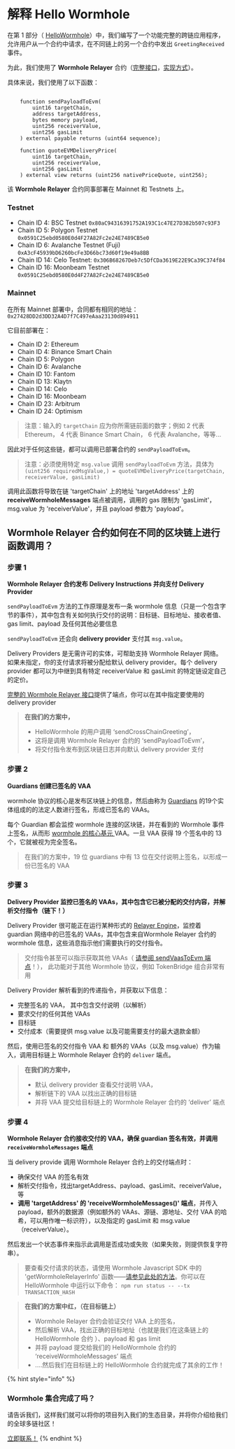 # 解释 Hello Wormhole

在第 1 部分（ [HelloWormhole](./)）中，我们编写了一个功能完整的跨链应用程序， 允许用户从一个合约中请求，在不同链上的另一个合约中发出 `GreetingReceived` 事件。

为此，我们使用了 **Wormhole Relayer** 合约（[完整接口](https://github.com/wormhole-foundation/wormhole/blob/main/ethereum/contracts/interfaces/relayer/IWormholeRelayer.sol)，[实现方式](https://github.com/wormhole-foundation/wormhole/blob/main/ethereum/contracts/relayer/wormholeRelayer/WormholeRelayer.sol)）。

具体来说，我们使用了以下函数：

```solidity

    function sendPayloadToEvm(
        uint16 targetChain,
        address targetAddress,
        bytes memory payload,
        uint256 receiverValue,
        uint256 gasLimit
    ) external payable returns (uint64 sequence);

    function quoteEVMDeliveryPrice(
        uint16 targetChain,
        uint256 receiverValue,
        uint256 gasLimit
    ) external view returns (uint256 nativePriceQuote, uint256);
```

该 **Wormhole Relayer** 合约同事部署在 Mainnet 和 Testnets 上。

### Testnet

* Chain ID 4: BSC Testnet `0x80aC94316391752A193C1c47E27D382b507c93F3`
* Chain ID 5: Polygon Testnet `0x0591C25ebd0580E0d4F27A82Fc2e24E7489CB5e0`
* Chain ID 6: Avalanche Testnet (Fuji) `0xA3cF45939bD6260bcFe3D66bc73d60f19e49a8BB`
* Chain ID 14: Celo Testnet: `0x306B68267Deb7c5DfCDa3619E22E9Ca39C374f84`
* Chain ID 16: Moonbeam Testnet `0x0591C25ebd0580E0d4F27A82Fc2e24E7489CB5e0`

### Mainnet

在所有 Mainnet 部署中，合同都有相同的地址：`0x27428DD2d3DD32A4D7f7C497eAaa23130d894911`

它目前部署在：

* Chain ID 2: Ethereum
* Chain ID 4: Binance Smart Chain
* Chain ID 5: Polygon
* Chain ID 6: Avalanche
* Chain ID 10: Fantom
* Chain ID 13: Klaytn
* Chain ID 14: Celo
* Chain ID 16: Moonbeam
* Chain ID 23: Arbitrum
* Chain ID 24: Optimism

> 注意：输入的 `targetChain` 应为你所需链前面的数字；例如 2 代表 Ethereum， 4 代表 Binance Smart Chain， 6 代表 Avalanche，等等...

因此对于任何这些链，都可以调用已部署合约的 `sendPayloadToEvm`。

> 注意：必须使用特定 `msg.value` 调用 `sendPayloadToEvm` 方法，具体为 `(uint256 requiredMsgValue,) = quoteEVMDeliveryPrice(targetChain, receiverValue, gasLimit)`

调用此函数将导致在链 'targetChain' 上的地址 'targetAddress' 上的 **receiveWormholeMessages** 端点被调用，调用的 gas 限制为 'gasLimit'，msg.value 为 'receiverValue'，并且 payload 参数为 'payload'。&#x20;

## Wormhole Relayer 合约如何在不同的区块链上进行函数调用？

### 步骤 1

**Wormhole Relayer 合约发布 Delivery Instructions 并向支付 Delivery Provider**

`sendPayloadToEvm` 方法的工作原理是发布一条 wormhole 信息（只是一个包含字节的事件），其中包含有关如何执行交付的说明：目标链、目标地址、接收者值、gas limit、payload 及任何其他必要信息

`sendPayloadToEvm` 还会向 **delivery provider** 支付其 `msg.value`。

Delivery Providers 是无需许可的实体，可帮助支持 Wormhole Relayer 网络。如果未指定，你的支付请求将被分配给默认 delivery provider。每个 delivery provider 都可以为中继到具有特定 receiverValue 和 gasLimit 的特定链设定自己的定价。

[完整的 Wormhole Relayer 接口](https://github.com/wormhole-foundation/wormhole/blob/main/ethereum/contracts/interfaces/relayer/IWormholeRelayer.sol)提供了端点，你可以在其中指定要使用的  delivery provider

> **在我们的方案中，**
>
> * HelloWormhole 的用户调用 ‘sendCrossChainGreeting’，
> * 这将是调用 Wormhole Relayer 合约的 ‘sendPayloadToEvm’，
> * 将交付指令发布到区块链日志并向默认 delivery provider 支付

### 步骤 2

**Guardians 创建已签名的 VAA**

wormhole 协议的核心是发布区块链上的信息，然后由称为 [Guardians](https://docs.wormhole.com/wormhole/explore-wormhole/guardian) 的19个实体组成的的法定人数进行签名，形成已签名的 VAAs。

每个 Guardian 都会监控 wormhole 连接的区块链，并在看到的 Wormhole 事件上签名，从而形 [wormhole 的核心基元 ](https://docs.wormhole.com/wormhole/explore-wormhole/vaa)VAA。一旦 VAA 获得 19 个签名中的 13 个，它就被视为完全签名。

> 在我们的方案中，19 位 guardians 中有 13 位在交付说明上签名，以形成一份已签名的 VAA

### 步骤 3

**Delivery Provider 监控已签名的 VAAs，其中包含它已被分配的交付内容，并解析交付指令（链下！）**

Delivery Provider 很可能正在运行某种形式的 [Relayer Engine](https://github.com/wormhole-foundation/relayer-engine)，监控着 guardian 网络中的已签名的 VAAs，其中包含来自Wormhole Relayer 合约的 wormhole 信息，这些消息指示他们需要执行的交付指令。

> 交付指令甚至可以指示获取其他 VAAs（ [请参阅 sendVaasToEvm 端点](https://github.com/wormhole-foundation/wormhole/blob/main/ethereum/contracts/interfaces/relayer/IWormholeRelayer.sol#L119)！）， 此功能对于其他 Wormhole 协议，例如 TokenBridge 组合非常有用

Delivery Provider 解析看到的传递指令，并获取以下信息：

* 完整签名的 VAA， 其中包含交付说明（以解析）
* 要求交付的任何其他 VAAs
* 目标链
* 交付成本（需要提供 msg.value 以及可能需要支付的最大退款金额）

然后，使用已签名的交付指令 VAA 和 额外的 VAAs（以及 msg.value）作为输入，调用目标链上 Wormhole Relayer 合约的 `deliver` 端点。

> **在我们的方案中，**
>
> * 默认 delivery provider 查看交付说明 VAA，&#x20;
> * 解析链下的 VAA 以找出正确的目标链
> * 并将 VAA 提交给目标链上的 Wormhole Relayer 合约的 ‘deliver’ 端点

### 步骤 4

**Wormhole Relayer 合约接收交付的 VAA，确保 guardian 签名有效，并调用 `receiveWormholeMessages` 端点**

当 delivery provide 调用 Wormhole Relayer 合约上的交付端点时：&#x20;

* 确保交付 VAA 的签名有效
* 解析交付指令，找出targetAddress、payload、gasLimit、receiverValue，等
* **调用 'targetAddress' 的 'receiveWormholeMessages()' 端点**，并传入 payload，额外的数据源（例如额外的 VAAs、源链、源地址、交付 VAA 的哈希，可以用作唯一标识符），以及指定的 gasLimit 和 msg.value（receiverValue）。&#x20;

然后发出一个状态事件来指示此调用是否成功或失败（如果失败，则提供恢复字符串）。

> 要查看交付请求的状态，请使用 Wormhole Javascript SDK  中的 'getWormholeRelayerInfo' 函数——[请参见此处的方法](https://github.com/wormhole-foundation/hello-wormhole/blob/main/ts-scripts/getStatus.ts)。你可以在 HelloWormhole 中运行以下命令： `npm run status -- --tx TRANSACTION_HASH`

> **在我们的方案中红，（在目标链上）**
>
> * Wormhole Relayer 合约会验证交付 VAA 上的签名，
> * 然后解析 VAA，找出正确的目标地址（也就是我们在这条链上的 HelloWormhole 合约 ）、payload 和 gas limit
> * 并将 payload 提交给我们的 HelloWormhole 合约的 ‘receiveWormholeMessages’ 端点
> * ....然后我们在目标链上的 HelloWormhole 合约就完成了其余的工作！

{% hint style="info" %}
### Wormhole 集合完成了吗？

请告诉我们，这样我们就可以将你的项目列入我们的生态目录，并将你介绍给我们的全球多链社区！

[立即联系！](https://forms.clickup.com/45049775/f/1aytxf-10244/JKYWRUQ70AUI99F32Q)
{% endhint %}

